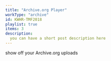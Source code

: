 ```yaml
---
title: "Archive.org Player"
workType: "archive"
id: KWHR-TMF2018
playlist: true
items: 3
description:
  you can have a short post description here
---
```


show off your Archive.org uploads
